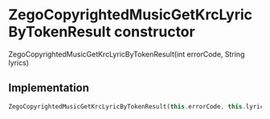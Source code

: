 


# ZegoCopyrightedMusicGetKrcLyricByTokenResult constructor







ZegoCopyrightedMusicGetKrcLyricByTokenResult(int errorCode, String lyrics)





## Implementation

```dart
ZegoCopyrightedMusicGetKrcLyricByTokenResult(this.errorCode, this.lyrics);
```







